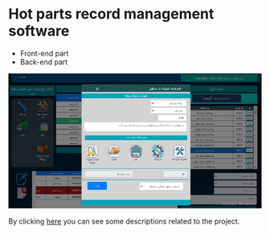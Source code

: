# Hot parts record management software
- Front-end part
- Back-end part
  
![Education management system](enterexit23.png)

By clicking [here](https://reza-pishva.github.io/3-php-laravel/) you can see some descriptions related to the project.
